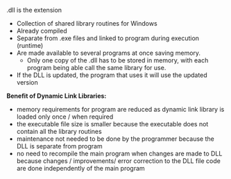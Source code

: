 .dll is the extension

- Collection of shared library routines for Windows
- Already compiled
- Separate from .exe files and linked to program during execution (runtime)
- Are made available to several programs at once saving memory.
	- Only one copy of the .dll has to be stored in memory, with each program being able call the same library for use.
- If the DLL is updated, the program that uses it will use the updated version

**Benefit of Dynamic Link Libraries:**
- memory requirements for program are reduced as dynamic link library is loaded only once / when required 
- the executable file size is smaller because the executable does not contain all the library routines
- maintenance not needed to be done by the programmer because the DLL is separate from program 
- no need to recompile the main program when changes are made to DLL because changes / improvements/ error correction to the DLL file code are done independently of the main program
